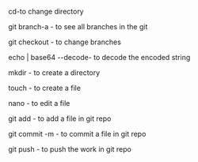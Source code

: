 cd-to change directory 

git branch-a  - to see all branches in the git

git checkout - to change branches

echo <base64 encodedString> | base64 --decode- to decode the encoded string

mkdir - to create a directory

touch - to create a file

nano - to edit a file

git add - to add a file in git repo

git commit -m - to commit a file in git repo

git push - to push the work in git repo

